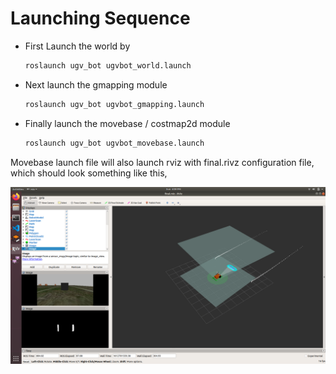 # Launching Sequence

- First Launch the world by
  ```sh
  roslaunch ugv_bot ugvbot_world.launch
  ```
 - Next launch the gmapping module
   ```sh 
   roslaunch ugv_bot ugvbot_gmapping.launch 
   ```
 - Finally launch the movebase / costmap2d module
   ```sh
   roslaunch ugv_bot ugvbot_movebase.launch 
   ```
Movebase launch file will also launch rviz with final.rivz configuration file, \
which should look something like this,

  ![](Images_launch/final_config.png)

 
